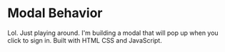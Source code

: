 # Modal Behavior

Lol. Just playing around. I'm building a modal that will pop up when you click to sign in. 
Built with HTML CSS and JavaScript. 